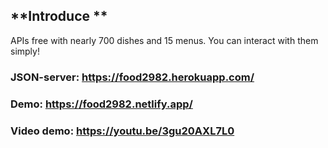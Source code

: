 ## **Introduce **

APIs free with nearly 700 dishes and 15 menus. You can interact with them simply!
<br/>

### JSON-server: https://food2982.herokuapp.com/
### Demo: https://food2982.netlify.app/
### Video demo: https://youtu.be/3gu20AXL7L0

